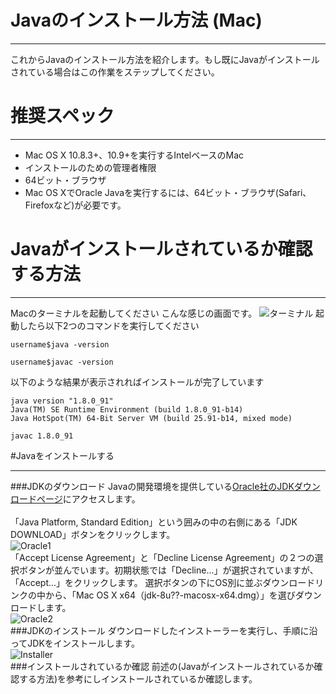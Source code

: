 # Javaのインストール方法 (Mac)
* * * *
これからJavaのインストール方法を紹介します。もし既にJavaがインストールされている場合はこの作業をステップしてください。

# 推奨スペック
* * * * *
- Mac OS X 10.8.3+、10.9+を実行するIntelベースのMac
- インストールのための管理者権限
- 64ビット・ブラウザ
- Mac OS XでOracle Javaを実行するには、64ビット・ブラウザ(Safari、Firefoxなど)が必要です。

# Javaがインストールされているか確認する方法
* * * *
Macのターミナルを起動してください
こんな感じの画面です。
![ターミナル](https://github.com/flatfisher/textbook-java/blob/master/material/img/introduction/terminal.png?raw=true "Terminal")
起動したら以下2つのコマンドを実行してください

```
username$java -version
```

```
username$javac -version
```

以下のような結果が表示されればインストールが完了しています

```
java version "1.8.0_91"
Java(TM) SE Runtime Environment (build 1.8.0_91-b14)
Java HotSpot(TM) 64-Bit Server VM (build 25.91-b14, mixed mode)
```

```
javac 1.8.0_91
```

#Javaをインストールする
* * * *
###JDKのダウンロード
Javaの開発環境を提供している[Oracle社のJDKダウンロードページ](http://www.oracle.com/technetwork/java/javase/downloads/index.html)にアクセスします。
<br>
<br>
「Java Platform, Standard Edition」という囲みの中の右側にある「JDK DOWNLOAD」ボタンをクリックします。
<br>
![Oracle1](https://github.com/flatfisher/textbook-java/blob/master/material/img/introduction/oracle1.png?raw=true "Oracle1")
<br>
「Accept License Agreement」と「Decline License Agreement」の２つの選択ボタンが並んでいます。初期状態では「Decline...」が選択されていますが、「Accept...」をクリックします。
選択ボタンの下にOS別に並ぶダウンロードリンクの中から、「Mac OS X x64（jdk-8u??-macosx-x64.dmg）」を選びダウンロードします。
<br>
![Oracle2](https://github.com/flatfisher/textbook-java/blob/master/material/img/introduction/oracle2.png?raw=true "Oracle2")
<br>
###JDKのインストール
ダウンロードしたインストーラーを実行し、手順に沿ってJDKをインストールします。
<br>
![Installer](https://github.com/flatfisher/textbook-java/blob/master/material/img/introduction/installer.png?raw=true "Installer")
<br>
###インストールされているか確認
前述の(Javaがインストールされているか確認する方法)を参考にしインストールされているか確認します。
